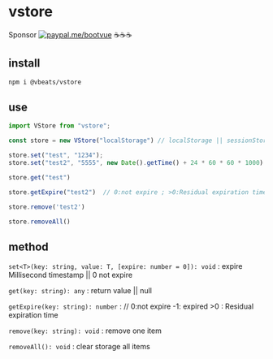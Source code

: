 # vstore

Sponsor [![paypal.me/bootvue](https://cdn.jsdelivr.net/gh/boot-vue/pics@main/icon/paypal.svg)](https://www.paypal.me/bootvue)
☕☕☕

## install

```bash
npm i @vbeats/vstore
```

## use

```typescript
import VStore from "vstore";

const store = new VStore("localStorage") // localStorage || sessionStorage

store.set("test", "1234");
store.set("test2", "5555", new Date().getTime() + 24 * 60 * 60 * 1000)

store.get("test")

store.getExpire("test2")  // 0:not expire ; >0:Residual expiration time ; -1:has expired

store.remove('test2')

store.removeAll()
```

## method

`set<T>(key: string, value: T, [expire: number = 0]): void` : expire Millisecond timestamp || 0 not expire

`get(key: string): any` : return value || null

`getExpire(key: string): number` : // 0:not expire -1: expired  >0 : Residual expiration time

`remove(key: string): void` : remove one item

`removeAll(): void` : clear storage all items 


